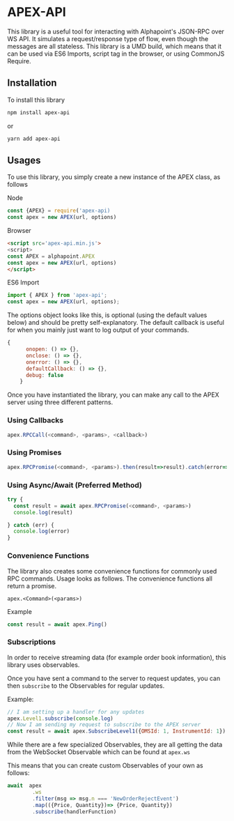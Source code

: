 # APEX-API

This library is a useful tool for interacting with Alphapoint's JSON-RPC over WS API. It simulates a request/response type of flow, even though the messages are all stateless. This library is a UMD build, which means that it can be used via ES6 Imports, script tag in the browser, or using CommonJS Require.

## Installation

To install this library

```bash
npm install apex-api
```

or

```bash
yarn add apex-api
```

## Usages

To use this library, you simply create a new instance of the APEX class, as follows

Node

```javascript
const {APEX} = require('apex-api)
const apex = new APEX(url, options)
```

Browser

```html
<script src='apex-api.min.js'>
<script>
const APEX = alphapoint.APEX
const apex = new APEX(url, options)
</script>
```

ES6 Import

```javascript
import { APEX } from 'apex-api';
const apex = new APEX(url, options);
```

The options object looks like this, is optional (using the default values below) and should be pretty self-explanatory. The default callback is useful for when you mainly just want to log output of your commands.

```javascript
{
      onopen: () => {},
      onclose: () => {},
      onerror: () => {},
      defaultCallback: () => {},
      debug: false
    }
```

Once you have instantiated the library, you can make any call to the APEX server using three different patterns.

### Using Callbacks

```javascript
apex.RPCCall(<command>, <params>, <callback>)
```

### Using Promises

```javascript
apex.RPCPromise(<command>, <params>).then(result=>result).catch(error=>error)
```

### Using Async/Await (Preferred Method)

```javascript
try {
  const result = await apex.RPCPromise(<command>, <params>)
  console.log(result)

} catch (err) {
  console.log(error)
}
```

### Convenience Functions

The library also creates some convenience functions for commonly used RPC commands. Usage looks as follows. The convenience functions all return a promise.

`apex.<Command>(<params>)`

Example

```javascript
const result = await apex.Ping()
```

### Subscriptions

In order to receive streaming data (for example order book information), this library uses observables.

Once you have sent a command to the server to request updates, you can then `subscribe` to the Observables for regular updates.

Example:

```javascript
// I am setting up a handler for any updates
apex.Level1.subscribe(console.log)
// Now I am sending my request to subscribe to the APEX server
const result = await apex.SubscribeLevel1({OMSId: 1, InstrumentId: 1})
```

While there are a few specialized Observables, they are all getting the data from the WebSocket Observable which can be found at `apex.ws`

This means that you can create custom Observables of your own as follows:

```javascript
await  apex
        .ws
        .filter(msg => msg.n === 'NewOrderRejectEvent')
        .map(({Price, Quantity})=> {Price, Quantity})
        .subscribe(handlerFunction)
```
